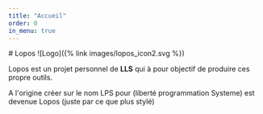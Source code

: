 ```yaml
---
title: "Accueil"
order: 0
in_menu: true
---
```

<link rel="icon" href="images/lopos_icon.ico" type="image/x-icon">
# Lopos  ![Logo]({% link images/lopos_icon2.svg %})

Lopos est un projet personnel de **LLS** qui à pour objectif de produire ces propre outils.

A l'origine créer sur le nom LPS pour (liberté programmation Systeme) est devenue Lopos (juste par ce que plus stylé)
